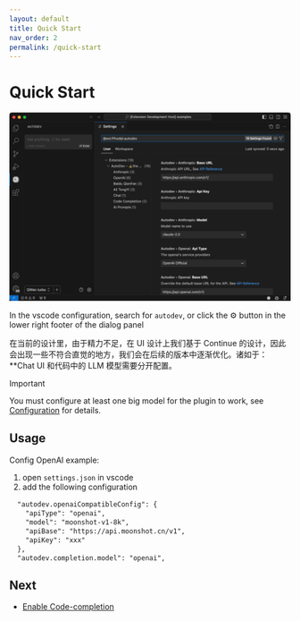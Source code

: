 ```yaml
---
layout: default
title: Quick Start
nav_order: 2
permalink: /quick-start
---
```


# Quick Start

![Extension Settings](./images/settings.png)

In the vscode configuration, search for `autodev`, or click the ⚙️ button in the lower right footer of the dialog panel

在当前的设计里，由于精力不足，在 UI 设计上我们基于 Continue 的设计，因此会出现一些不符合直觉的地方，我们会在后续的版本中逐渐优化。诸如于：
**Chat UI 和代码中的 LLM 模型需要分开配置。

> [!IMPORTANT]
> You must configure at least one big model for the plugin to work, see [Configuration](./configuration.md) for details.

## Usage

Config OpenAI example:

1. open `settings.json` in vscode
2. add the following configuration

```
  "autodev.openaiCompatibleConfig": {
    "apiType": "openai",
    "model": "moonshot-v1-8k",
    "apiBase": "https://api.moonshot.cn/v1",
    "apiKey": "xxx"
  },
  "autodev.completion.model": "openai",
```

## Next

- [Enable Code-completion](./features/code-completion.md)